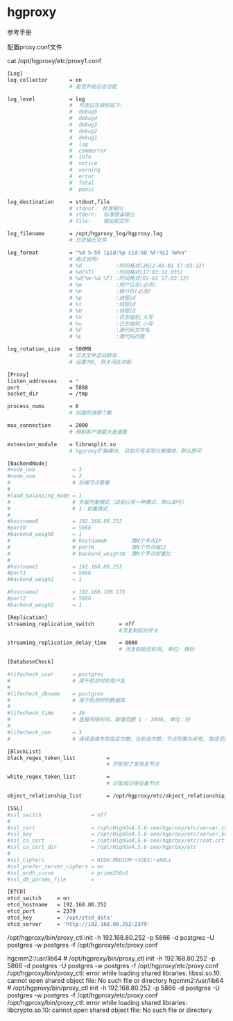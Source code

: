# hgproxy

参考手册

配置proxy.conf文件

cat  /opt/hgproxy/etc/proxy1.conf

```sh
[Log]
log_collector       = on
                    # 是否开始日志功能

log_level           = log
                    #  可选日志级别如下:
                    #  debug5
                    #  debug4
                    #  debug3
                    #  debug2
                    #  debug1
                    #  log
                    #  commerror
                    #  info
                    #  notice
                    #  warning
                    #  error
                    #  fatal
                    #  panic

log_destination     = stdout,file
                    # stdout： 标准输出
                    # stderr:  标准错误输出
                    # file:    输出到文件

log_filename        = /opt/hgproxy_log/hgproxy.log
                    # 日志输出文件

log_format          = "%d %-5V [pid:%p cid:%U %F:%L] %m%n"
                    # 格式说明:
                    # %d           :时间格式(2012-01-01 17:03:12)
                    # %d(%T)       :时间格式(17:03:12.035)
                    # %d(%m-%d %T) :时间格式(01-01 17:03:12)
                    # %m           :用户日志(必须)
                    # %n           :换行符(必须)
                    # %p           :进程id
                    # %t           :线程id
                    # %U           :协程id
                    # %V           :日志级别,大写
                    # %v           :日志级别,小写
                    # %F           :源代码文件名
                    # %L           :源代码行数

log_rotation_size   = 500MB
                    # 日志文件自动转存.
                    # 设置为0, 则关闭此功能.

[Proxy]
listen_addresses    = *
port                = 5888
socket_dir          = /tmp

process_nums        = 6
                    # 创建的进程个数

max_connection      = 2000
                    # 限制客户端最大连接数

extension_module    = librwsplit.so
                    # hgproxy扩展模块, 目前只有读写分离模块，默认即可

[BackendNode]
#node_num            = 3
#node_num            = 2
#                    # 后端节点数量
#
#load_balancing_mode = 1
#                    # 负载均衡模式（目前只有一种模式，默认即可）
#                    # 1：权重模式
#
#hostname0           = 192.168.80.252
#port0               = 5866
#backend_weigh0      = 1
#                    # hostnameN        第N个节点IP
#                    # portN            第N个节点端口
#                    # backend_weightN  第N个节点权重比
#
#hostname1           = 192.168.80.253
#port1               = 5866
#backend_weigh1      = 1

#hostname2           = 192.168.100.175
#port2               = 5866
#backend_weigh2      = 1

[Replication]
streaming_replication_switch        = off
                                    #流复制延时开关

streaming_replication_delay_time    = 8000
                                    # 流复制延迟检测, 单位: 微秒

[DatabaseCheck]

#lifecheck_user      = postgres
#                    # 用于检测时的用户名
#
#lifecheck_dbname    = postgres
#                    # 用于检测时的数据库
#
#lifecheck_time      = 30
#                    # 连接间隔时间，取值范围 1 - 3600, 单位：秒
#
#lifecheck_num       = 3
#                    # 连续连接失败指定次数，达到该次数，节点将置为异常, 取值范围 1 - 10

[BlackList]
black_regex_token_list          =
                                # 匹配到了发往主节点

white_regex_token_list          =
                                # 匹配成功发往备节点

object_relationship_list        = /opt/hgproxy/etc/object_relationship_list.json

[SSL]
#ssl_switch                = off
#
#ssl_cert                  = /opt/HighGo4.5.6-see/hgproxy/etc/server.crt
#ssl_key                   = /opt/HighGo4.5.6-see/hgproxy/etc/server.key
#ssl_ca_cert               = /opt/HighGo4.5.6-see/hgproxy/etc/root.crt
#ssl_ca_cert_dir           = /opt/HighGo4.5.6-see/hgproxy/etc
#
#ssl_ciphers               = HIGH:MEDIUM:+3DES:!aNULL
#ssl_prefer_server_ciphers = on
#ssl_ecdh_curve            = prime256v1
#ssl_dh_params_file        =

[ETCD]
etcd_switch     = on
etcd_hostname   = 192.168.80.252
etcd_port       = 2379
etcd_key        = '/opt/etcd_data'
etcd_server     = 'http://192.168.80.252:2379'

```

/opt/hgproxy/bin/proxy_ctl init -h 192.168.80.252 -p 5866 -d postgres -U postgres -w postgres -f /opt/hgproxy/etc/proxy.conf


hgcmm2:/usr/lib64 # /opt/hgproxy/bin/proxy_ctl init -h 192.168.80.252 -p 5866 -d postgres -U postgres -w postgres -f /opt/hgproxy/etc/proxy.conf
/opt/hgproxy/bin/proxy_ctl: error while loading shared libraries: libssl.so.10: cannot open shared object file: No such file or directory
hgcmm2:/usr/lib64 # /opt/hgproxy/bin/proxy_ctl init -h 192.168.80.252 -p 5866 -d postgres -U postgres -w postgres -f /opt/hgproxy/etc/proxy.conf
/opt/hgproxy/bin/proxy_ctl: error while loading shared libraries: libcrypto.so.10: cannot open shared object file: No such file or directory

